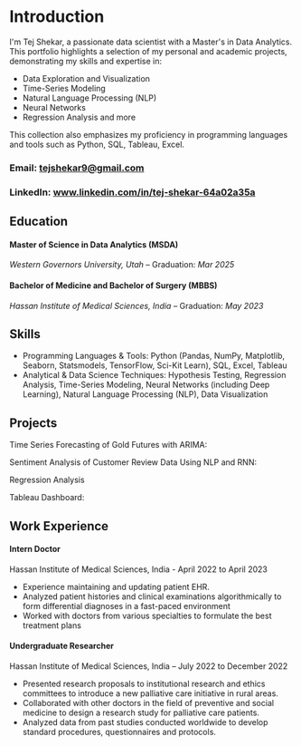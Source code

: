 # Introduction

I'm Tej Shekar, a passionate data scientist with a Master's in Data Analytics. This portfolio highlights a selection of my personal and academic projects, demonstrating my skills and expertise in:

- Data Exploration and Visualization
- Time-Series Modeling
- Natural Language Processing (NLP)
- Neural Networks
- Regression Analysis and more

This collection also emphasizes my proficiency in programming languages and tools such as Python, SQL, Tableau, Excel. 

### Email: tejshekar9@gmail.com

### LinkedIn: www.linkedin.com/in/tej-shekar-64a02a35a 

## Education

#### Master of Science in Data Analytics (MSDA)
*Western Governors University, Utah* – Graduation: *Mar 2025*

#### Bachelor of Medicine and Bachelor of Surgery (MBBS) 	
*Hassan Institute of Medical Sciences, India* – Graduation: *May 2023*

## Skills

- Programming Languages & Tools:
    Python (Pandas, NumPy, Matplotlib, Seaborn, Statsmodels, TensorFlow, Sci-Kit Learn), SQL, Excel, Tableau
- Analytical & Data Science Techniques:
    Hypothesis Testing, Regression Analysis, Time-Series Modeling, Neural Networks (including Deep Learning), Natural Language Processing (NLP), Data Visualization

## Projects

Time Series Forecasting of Gold Futures with ARIMA: 

Sentiment Analysis of Customer Review Data Using NLP and RNN: 

Regression Analysis

Tableau Dashboard: 

## Work Experience

#### Intern Doctor 
Hassan Institute of Medical Sciences, India - April 2022 to April 2023
-	Experience maintaining and updating patient EHR. 
-	Analyzed patient histories and clinical examinations algorithmically to form differential diagnoses in a fast-paced environment 
-	Worked with doctors from various specialties to formulate the best treatment plans 

#### Undergraduate Researcher 
Hassan Institute of Medical Sciences, India – July 2022 to December 2022
-	Presented research proposals to institutional research and ethics committees to introduce a new palliative care initiative in rural areas. 
-	Collaborated with other doctors in the field of preventive and social medicine to design a research study for palliative care patients. 
-	Analyzed data from past studies conducted worldwide to develop standard procedures, questionnaires and protocols.







